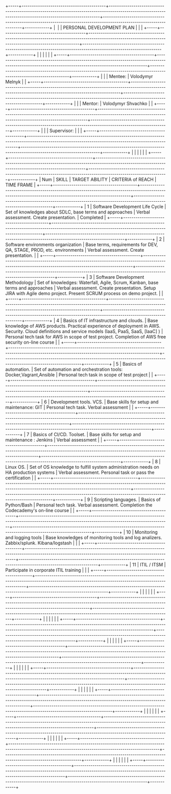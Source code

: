 +-----+-----------------------------------------+-------------------------------------------------------------------------------------------------------------------------------------------------------+--------------------------------------------------------------------------------------------------------------------+------------+
| ﻿    |                                         | PERSONAL DEVELOPMENT PLAN                                                                                                                             |                                                                                                                    |            |
+-----+-----------------------------------------+-------------------------------------------------------------------------------------------------------------------------------------------------------+--------------------------------------------------------------------------------------------------------------------+------------+
|     |                                         |                                                                                                                                                       |                                                                                                                    |            |
+-----+-----------------------------------------+-------------------------------------------------------------------------------------------------------------------------------------------------------+--------------------------------------------------------------------------------------------------------------------+------------+
|     |                                         | Mentee:                                                                                                                                               | Volodymyr Melnyk                                                                                                   |            |
+-----+-----------------------------------------+-------------------------------------------------------------------------------------------------------------------------------------------------------+--------------------------------------------------------------------------------------------------------------------+------------+
|     |                                         | Mentor:                                                                                                                                               | Volodymyr Shvachko                                                                                                 |            |
+-----+-----------------------------------------+-------------------------------------------------------------------------------------------------------------------------------------------------------+--------------------------------------------------------------------------------------------------------------------+------------+
|     |                                         | Supervisor:                                                                                                                                           |                                                                                                                    |            |
+-----+-----------------------------------------+-------------------------------------------------------------------------------------------------------------------------------------------------------+--------------------------------------------------------------------------------------------------------------------+------------+
|     |                                         |                                                                                                                                                       |                                                                                                                    |            |
+-----+-----------------------------------------+-------------------------------------------------------------------------------------------------------------------------------------------------------+--------------------------------------------------------------------------------------------------------------------+------------+
| Num | SKILL                                   | TARGET ABILITY                                                                                                                                        | CRITERIA of REACH                                                                                                  | TIME FRAME |
+-----+-----------------------------------------+-------------------------------------------------------------------------------------------------------------------------------------------------------+--------------------------------------------------------------------------------------------------------------------+------------+
| 1   | Software Development Life Cycle         | Set of knowledges about SDLC,  base terms and approaches                                                                                              | Verbal assessment. Create presentation.                                                                            | Completed  |
+-----+-----------------------------------------+-------------------------------------------------------------------------------------------------------------------------------------------------------+--------------------------------------------------------------------------------------------------------------------+------------+
| 2   | Software environments organization      | Base terms, requirements for DEV, QA, STAGE, PROD, etc. environments                                                                                  | Verbal assessment. Create presentation.                                                                            |            |
+-----+-----------------------------------------+-------------------------------------------------------------------------------------------------------------------------------------------------------+--------------------------------------------------------------------------------------------------------------------+------------+
| 3   | Software Development Methodology        | Set of knowledges: Waterfall, Agile, Scrum, Kanban, base terms and approaches                                                                         | Verbal assessment. Create presentation. Setup JIRA with Agile demo project. Present SCRUM process on demo project. |            |
+-----+-----------------------------------------+-------------------------------------------------------------------------------------------------------------------------------------------------------+--------------------------------------------------------------------------------------------------------------------+------------+
| 4   | Basics of IT infrastructure and clouds. | Base knowledge of AWS products. Practical experience of deployment in AWS. Security. Cloud definitions and service models (IaaS, PaaS, SaaS, [IaaC] ) | Personal tech task for AWS in scope of test project. Completion of AWS free security on-line course                |            |
+-----+-----------------------------------------+-------------------------------------------------------------------------------------------------------------------------------------------------------+--------------------------------------------------------------------------------------------------------------------+------------+
| 5   | Basics of automation.                   | Set of automation and orchestration tools: Docker,Vagrant,Ansible                                                                                     | Personal tech task in scope of test project                                                                        |            |
+-----+-----------------------------------------+-------------------------------------------------------------------------------------------------------------------------------------------------------+--------------------------------------------------------------------------------------------------------------------+------------+
| 6   | Development tools. VCS.                 | Base skills for setup and maintenance: GIT                                                                                                            | Personal tech task. Verbal assessment                                                                              |            |
+-----+-----------------------------------------+-------------------------------------------------------------------------------------------------------------------------------------------------------+--------------------------------------------------------------------------------------------------------------------+------------+
| 7   | Basics of CI/CD. Toolset.               | Base skills for setup and maintenance : Jenkins                                                                                                       | Verbal assessment                                                                                                  |            |
+-----+-----------------------------------------+-------------------------------------------------------------------------------------------------------------------------------------------------------+--------------------------------------------------------------------------------------------------------------------+------------+
| 8   | Linux OS.                               | Set of OS knowledge to fulfill system administration needs on HA production systems                                                                   | Verbal assessment. Personal task or pass the certification                                                         |            |
+-----+-----------------------------------------+-------------------------------------------------------------------------------------------------------------------------------------------------------+--------------------------------------------------------------------------------------------------------------------+------------+
| 9   | Scripting languages.                    | Basics of Python/Bash                                                                                                                                 | Personal tech task. Verbal assessment. Completion the Codecademy's on-line course                                  |            |
+-----+-----------------------------------------+-------------------------------------------------------------------------------------------------------------------------------------------------------+--------------------------------------------------------------------------------------------------------------------+------------+
| 10  | Monitoring and logging tools            | Base knowledges of monitoring tools and log analizers. Zabbix/splunk. Kibana/logstash                                                                 |                                                                                                                    |            |
+-----+-----------------------------------------+-------------------------------------------------------------------------------------------------------------------------------------------------------+--------------------------------------------------------------------------------------------------------------------+------------+
| 11  | ITIL / ITSM                             | Participate in corporate ITIL training                                                                                                                |                                                                                                                    |            |
+-----+-----------------------------------------+-------------------------------------------------------------------------------------------------------------------------------------------------------+--------------------------------------------------------------------------------------------------------------------+------------+
|     |                                         |                                                                                                                                                       |                                                                                                                    |            |
+-----+-----------------------------------------+-------------------------------------------------------------------------------------------------------------------------------------------------------+--------------------------------------------------------------------------------------------------------------------+------------+
|     |                                         |                                                                                                                                                       |                                                                                                                    |            |
+-----+-----------------------------------------+-------------------------------------------------------------------------------------------------------------------------------------------------------+--------------------------------------------------------------------------------------------------------------------+------------+
|     |                                         |                                                                                                                                                       |                                                                                                                    |            |
+-----+-----------------------------------------+-------------------------------------------------------------------------------------------------------------------------------------------------------+--------------------------------------------------------------------------------------------------------------------+------------+
|     |                                         |                                                                                                                                                       |                                                                                                                    |            |
+-----+-----------------------------------------+-------------------------------------------------------------------------------------------------------------------------------------------------------+--------------------------------------------------------------------------------------------------------------------+------------+
|     |                                         |                                                                                                                                                       |                                                                                                                    |            |
+-----+-----------------------------------------+-------------------------------------------------------------------------------------------------------------------------------------------------------+--------------------------------------------------------------------------------------------------------------------+------------+
|     |                                         |                                                                                                                                                       |                                                                                                                    |            |
+-----+-----------------------------------------+-------------------------------------------------------------------------------------------------------------------------------------------------------+--------------------------------------------------------------------------------------------------------------------+------------+
|     |                                         |                                                                                                                                                       |                                                                                                                    |            |
+-----+-----------------------------------------+-------------------------------------------------------------------------------------------------------------------------------------------------------+--------------------------------------------------------------------------------------------------------------------+------------+
|     |                                         |                                                                                                                                                       |                                                                                                                    |            |
+-----+-----------------------------------------+-------------------------------------------------------------------------------------------------------------------------------------------------------+--------------------------------------------------------------------------------------------------------------------+------------+
